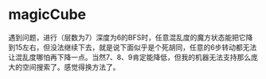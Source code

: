 # magicCube
遇到问题，进行（层数为7）深度为6的BFS时，任意混乱度的魔方状态能把它降到15左右，但没法继续下去，就是说下面似乎是个死胡同，任意的6步转动都无法让混乱度哪怕再下降一点。当然7、8、9肯定能降低，但我的机器无法支持那么庞大的空间搜索了。感觉得换方法了。